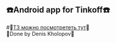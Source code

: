 ## :phone:Android app for Tinkoff:phone:
#:bookmark_tabs:[ТЗ можно посмотрететь тут](https://github.com/Kre4/Kholopov/blob/master/task.pdf):bookmark_tabs:  
:raccoon:Done by Denis Kholopov:raccoon:
